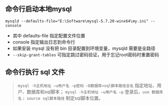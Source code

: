 ## 命令行启动本地mysql
```
mysqld --defaults-file="E:\Software\mysql-5.7.20-winx64\my.ini" --console 
```
- 其中 defaults-file 指定配置文件位置
- console 指定输出日志到命令行
- 如果安装 mysql 没有把 bin 目录配置到环境变量，mysqld 需要是全路径
- `--skip-grant-tables` 可指定跳过密码验证，用于忘记root密码时重置密码

## 命令行执行 sql 文件
> `mysql -h主机地址 –u用户名 –p密码 –D数据库<sql脚本路径全名`
    指定地址、用户、数据库和sql脚本；
> `mysql -h主机地址 –u用户名 –p`
    登录后，`use 数据库名；`
    `source sql脚本路径` 制定sql脚本位置。
